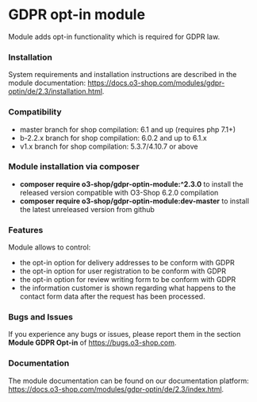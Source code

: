 GDPR opt-in module
==================

Module adds opt-in functionality which is required for GDPR law.

### Installation

System requirements and installation instructions are described in the module documentation: https://docs.o3-shop.com/modules/gdpr-optin/de/2.3/installation.html.

### Compatibility

* master branch for shop compilation: 6.1 and up (requires php 7.1+)
* b-2.2.x branch for shop compilation: 6.0.2 and up to 6.1.x
* v1.x branch for shop compilation: 5.3.7/4.10.7 or above

### Module installation via composer

* **composer require o3-shop/gdpr-optin-module:^2.3.0** to install the released version compatible with O3-Shop 6.2.0 compilation
* **composer require o3-shop/gdpr-optin-module:dev-master** to install the latest unreleased version from github

### Features

Module allows to control:
* the opt-in option for delivery addresses to be conform with GDPR
* the opt-in option for user registration to be conform with GDPR
* the opt-in option for review writing form to be conform with GDPR
* the information customer is shown regarding what happens to the contact form data 
  after the request has been processed. 

### Bugs and Issues

If you experience any bugs or issues, please report them in the section **Module GDPR Opt-in** of https://bugs.o3-shop.com.

### Documentation 

The module documentation can be found on our documentation platform: https://docs.o3-shop.com/modules/gdpr-optin/de/2.3/index.html.
